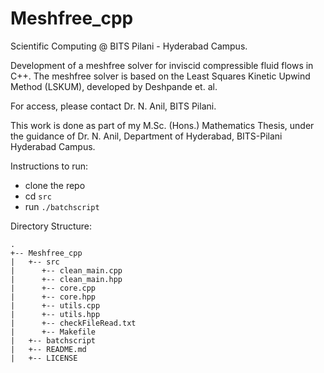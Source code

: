 # Meshfree_cpp

Scientific Computing @ BITS Pilani - Hyderabad Campus.

Development of a meshfree solver for inviscid compressible fluid flows in C++. The meshfree solver is based on the Least Squares
Kinetic Upwind Method (LSKUM), developed by Deshpande et. al.

For access, please contact Dr. N. Anil, BITS Pilani.

This work is done as part of my M.Sc. (Hons.) Mathematics Thesis, under the guidance of Dr. N. Anil, Department of Hyderabad, BITS-Pilani Hyderabad Campus.

Instructions to run:

* clone the repo
* cd `src`
* run `./batchscript`

Directory Structure: 
```
.
+-- Meshfree_cpp
|   +-- src
|      +-- clean_main.cpp
|      +-- clean_main.hpp
|      +-- core.cpp
|      +-- core.hpp
|      +-- utils.cpp
|      +-- utils.hpp
|      +-- checkFileRead.txt
|      +-- Makefile   
|   +-- batchscript
|   +-- README.md
|   +-- LICENSE
```



